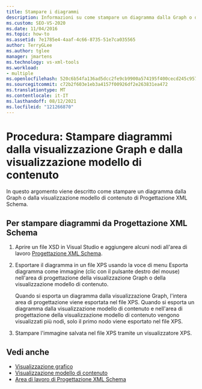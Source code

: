 ```yaml
---
title: Stampare i diagrammi
description: Informazioni su come stampare un diagramma dalla Graph o dalla visualizzazione modello di contenuto di Progettazione XML Schema.
ms.custom: SEO-VS-2020
ms.date: 11/04/2016
ms.topic: how-to
ms.assetid: 7e1785e4-4aaf-4c66-8735-51e7ca035565
author: TerryGLee
ms.author: tglee
manager: jmartens
ms.technology: vs-xml-tools
ms.workload:
- multiple
ms.openlocfilehash: 520c6b54fa136ad5dcc2fe9cb9900a574195f400cecd245c9573ce261bd29cf3
ms.sourcegitcommit: c72b2f603e1eb3a4157f00926df2e263831ea472
ms.translationtype: MT
ms.contentlocale: it-IT
ms.lasthandoff: 08/12/2021
ms.locfileid: "121266870"
---
```

# <a name="how-to-print-diagrams-from-the-graph-view-and-the-content-model-view"></a>Procedura: Stampare diagrammi dalla visualizzazione Graph e dalla visualizzazione modello di contenuto

In questo argomento viene descritto come stampare un diagramma dalla Graph o dalla visualizzazione modello di contenuto di Progettazione XML Schema.

## <a name="to-print-diagrams-from-the-xml-schema-designer"></a>Per stampare diagrammi da Progettazione XML Schema

1. Aprire un file XSD in Visual Studio e aggiungere alcuni nodi all'area di lavoro [Progettazione XML Schema](../xml-tools/xml-schema-designer-workspace.md).

2. Esportare il diagramma in un  file XPS usando la voce di menu Esporta diagramma come immagine (clic con il pulsante destro del mouse) nell'area di progettazione della visualizzazione Graph o della visualizzazione modello di contenuto.

     Quando si esporta un diagramma dalla visualizzazione Graph, l'intera area di progettazione viene esportata nel file XPS. Quando si esporta un diagramma dalla visualizzazione modello di contenuto e nell'area di progettazione della visualizzazione modello di contenuto vengono visualizzati più nodi, solo il primo nodo viene esportato nel file XPS.

3. Stampare l'immagine salvata nel file XPS tramite un visualizzatore XPS.

## <a name="see-also"></a>Vedi anche

- [Visualizzazione grafico](../xml-tools/graph-view.md)
- [Visualizzazione modello di contenuto](../xml-tools/content-model-view.md)
- [Area di lavoro di Progettazione XML Schema](../xml-tools/xml-schema-designer-workspace.md)
